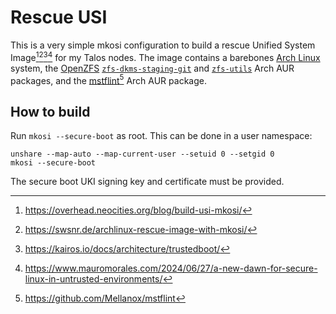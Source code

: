 # Rescue USI

This is a very simple mkosi configuration to build a rescue Unified System Image[^1][^2][^3][^4] for my Talos nodes. The image contains a barebones [Arch Linux](https://archlinux.org/) system, the [OpenZFS](https://openzfs.github.io/openzfs-docs/index.html) [`zfs-dkms-staging-git`](https://aur.archlinux.org/packages/zfs-dkms-staging-git) and [`zfs-utils`](https://aur.archlinux.org/zfs-utils.git) Arch AUR packages, and the [mstflint](https://aur.archlinux.org/packages/mstflint)[^5] Arch AUR package.

## How to build

Run `mkosi --secure-boot` as root. This can be done in a user namespace:

```shell
unshare --map-auto --map-current-user --setuid 0 --setgid 0
mkosi --secure-boot
```

The secure boot UKI signing key and certificate must be provided.

[^1]: <https://overhead.neocities.org/blog/build-usi-mkosi/>
[^2]: <https://swsnr.de/archlinux-rescue-image-with-mkosi/>
[^3]: <https://kairos.io/docs/architecture/trustedboot/>
[^4]: <https://www.mauromorales.com/2024/06/27/a-new-dawn-for-secure-linux-in-untrusted-environments/>
[^5]: <https://github.com/Mellanox/mstflint>
